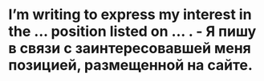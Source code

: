 # I’m writing to express my interest in the ... position listed on ... . - Я пишу в связи с заинтересовавшей меня позицией, размещенной на сайте.
